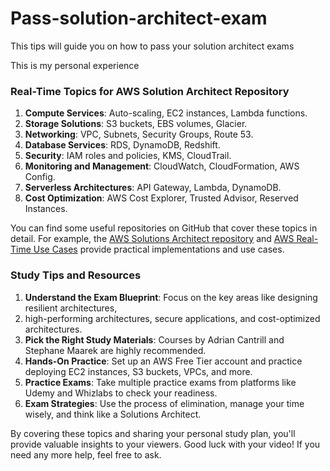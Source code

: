 # Pass-solution-architect-exam
This tips will guide you on how to pass your solution architect exams

This is my personal experience 

### Real-Time Topics for AWS Solution Architect Repository
1. **Compute Services**: Auto-scaling, EC2 instances, Lambda functions.
2. **Storage Solutions**: S3 buckets, EBS volumes, Glacier.
3. **Networking**: VPC, Subnets, Security Groups, Route 53.
4. **Database Services**: RDS, DynamoDB, Redshift.
5. **Security**: IAM roles and policies, KMS, CloudTrail.
6. **Monitoring and Management**: CloudWatch, CloudFormation, AWS Config.
7. **Serverless Architectures**: API Gateway, Lambda, DynamoDB.
8. **Cost Optimization**: AWS Cost Explorer, Trusted Advisor, Reserved Instances.

You can find some useful repositories on GitHub that cover these topics in detail. For example, 
the [AWS Solutions Architect repository](https://github.com/topics/aws-solutions-architect) and [AWS Real-Time Use Cases](https://github.com/miztiik/aws-real-time-use-cases) provide practical implementations and use cases.

### Study Tips and Resources
1. **Understand the Exam Blueprint**: Focus on the key areas like designing resilient architectures,
2. high-performing architectures, secure applications, and cost-optimized architectures.
3. **Pick the Right Study Materials**: Courses by Adrian Cantrill and Stephane Maarek are highly recommended.
4. **Hands-On Practice**: Set up an AWS Free Tier account and practice deploying EC2 instances, S3 buckets, VPCs, and more.
5. **Practice Exams**: Take multiple practice exams from platforms like Udemy and Whizlabs to check your readiness.
6. **Exam Strategies**: Use the process of elimination, manage your time wisely, and think like a Solutions Architect.

By covering these topics and sharing your personal study plan, you'll provide valuable insights to your viewers. Good luck with your video! If you need any more help, feel free to ask.
